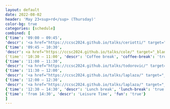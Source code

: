 ```yaml
---
layout: default
date: 2022-08-02
header: 'May 23<sup>rd</sup> (Thursday)'
color-bg: true
categories: [schedule]
combined: [
{'time': '09:00 – 09:45', 
'descr': '<a href="https://ccsc2024.github.io/talks/ceriotti/" target="_blank" style="color:#FFFFFF;"> D3.01 – Michele Ceriotti </a>','keynote': 'true', 'session': 'Session 8 (Chair: T. Bereau)'},
{'time': '09:45 – 10:30', 
'descr': <a href="https://ccsc2024.github.io/talks/cole/" target="_blank" style="color:#FFFFFF;"> D2.03 – Jacqueline Cole </a>, 'keynote': 'true'},
{'time': '10:30 – 11:00', 'descr': 'Coffee break', 'coffee-break': 'true'},
{'time': '11:00 – 11:30', 
'descr': '<a href="https://ccsc2024.github.io/talks/todorovic/" target="_blank" style="color:#FFFFFF;"> D3.04 – Milica Todorović </a>', 'talk': 'true', 'session': 'Session 9 (Chair: G. Gryn’ova)'},
{'time': '11:30 – 12:00', 
'descr': '<a href="https://ccsc2024.github.io/talks/laplaza/" target="_blank" style="color:#FFFFFF;"> D3.05 – Ruben Laplaza </a>', 'comms': 'true'},
{'time': '12:00 – 12:30', 
'descr': '<a href="https://ccsc2024.github.io/talks/laplaza/" target="_blank" style="color:#FFFFFF;"> D3.05 – Francois-Xavier Coudert </a>', 'comms': 'true'},
{'time': '12:30 – 14:30', 'descr': 'Lunch break', 'lunch-break': 'true'},
{'time': 'from 14:30', 'descr': 'Leisure Time', 'fun': 'true'}
]
---
```

